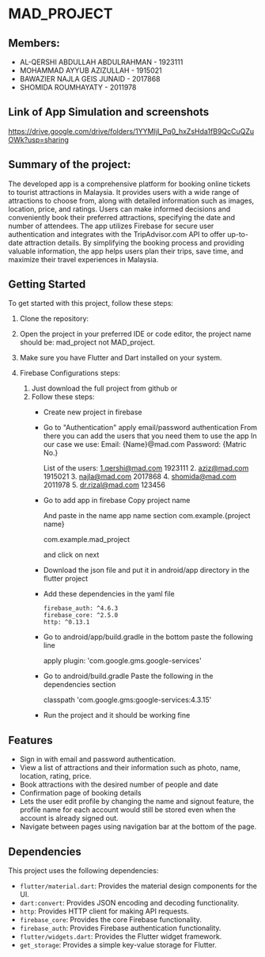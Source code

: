 # MAD_PROJECT
## Members:
- AL-QERSHI ABDULLAH ABDULRAHMAN - 1923111
- MOHAMMAD AYYUB AZIZULLAH - 1915021
- BAWAZIER NAJLA GEIS JUNAID - 2017868
- SHOMIDA ROUMHAYATY - 2011978

## Link of App Simulation and screenshots
https://drive.google.com/drive/folders/1YYMIjI_Pq0_hxZsHda1fB9QcCuQZuOWk?usp=sharing

## Summary of the project:
The developed app is a comprehensive platform for booking online tickets to tourist attractions in Malaysia. It provides users with a wide range of attractions to choose from, along with detailed information such as images, location, price, and ratings. Users can make informed decisions and conveniently book their preferred attractions, specifying the date and number of attendees. The app utilizes Firebase for secure user authentication and integrates with the TripAdvisor.com API to offer up-to-date attraction details. By simplifying the booking process and providing valuable information, the app helps users plan their trips, save time, and maximize their travel experiences in Malaysia.

## Getting Started

To get started with this project, follow these steps:

1. Clone the repository:

2. Open the project in your preferred IDE or code editor, the project name should be: mad_project not MAD_project.

3. Make sure you have Flutter and Dart installed on your system.
  
5. Firebase Configurations steps:

   1. Just download the full project from github
      or
   2. Follow these steps:
      - Create new project in firebase
      - Go to "Authentication" apply email/password authentication
          From there you can add the users that you need them to use the app 
          In our case we use:
          Email:
          {Name}@mad.com
          Password:
          {Matric No.}

          List of the users: 
          1.qershi@mad.com
          1923111
          2. aziz@mad.com
          1915021
          3. najla@mad.com
          2017868
          4. shomida@mad.com
          2011978
          5. dr.rizal@mad.com
          123456
      - Go to add app in firebase 
          Copy project name 
          
          And paste in the name app name section
          com.example.{project name}
          
          com.example.mad_project
          
           and click on next 

      - Download the json file and put it in android/app directory in the flutter project

      - Add these dependencies in the yaml file 
      
        
            firebase_auth: ^4.6.3
            firebase_core: ^2.5.0
            http: ^0.13.1


      - Go to android/app/build.gradle in the bottom paste the following line 
      
        apply plugin: 'com.google.gms.google-services'
      
      - Go to android/build.gradle
        Paste the following in the dependencies section
      
        classpath 'com.google.gms:google-services:4.3.15'
      - Run the project and it should be working fine
      


## Features

- Sign in with email and password authentication.
- View a list of attractions and their information such as photo, name, location, rating, price.
- Book attractions with the desired number of people and date
- Confirmation page of booking details
- Lets the user edit profile by changing the name and signout feature, the profile name for each account would still be stored even when the account is already signed out.
- Navigate between pages using navigation bar at the bottom of the page.


## Dependencies

This project uses the following dependencies:

- `flutter/material.dart`: Provides the material design components for the UI.
- `dart:convert`: Provides JSON encoding and decoding functionality.
- `http`: Provides HTTP client for making API requests.
- `firebase_core`: Provides the core Firebase functionality.
- `firebase_auth`: Provides Firebase authentication functionality.
- `flutter/widgets.dart`: Provides the Flutter widget framework.
- `get_storage`: Provides a simple key-value storage for Flutter.

